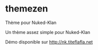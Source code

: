 themezen
========

Thème pour Nuked-Klan

Un thème assez simple pour Nuked-Klan

Démo disponible sur http://nk.titeflafla.net
